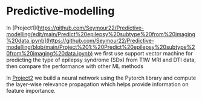 # Predictive-modelling
In [Project1](https://github.com/Seymour22/Predictive-modelling/edit/main/Predict%20epilepsy%20subtype%20from%20imaging%20data.ipynb](https://github.com/Seymour22/Predictive-modelling/blob/main/Project%201:%20Predict%20epilepsy%20subtype%20from%20imaging%20data.ipynb) we first use support vector machine for predicting the type of epilepsy syndrome (SDx) from T1W MRI and DTI data, then compare the performance with other ML methods


In [Project2](https://github.com/Seymour22/Predictive-modelling/blob/main/Project%202:%20Compute%20revelance%20for%20neural%20network%20that%20uses%20tabular%20data.ipynb) we build a neural network using the Pytorch library and compute the layer-wise relevance propagation which helps provide information on feature importance.
